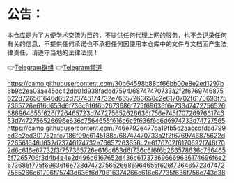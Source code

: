 # 公告：

本仓库是为了方便学术交流为目的，不提供任何代理上网的服务，也不会记录任何有关的信息，不提供任何承诺也不承担任何因使用本仓库中的文件与文档而产生法律责任，请遵守当地的法律法规！

👉[Telegram群组](http://t.me/PapaLaozi) 
👉[Telegram频道](http://t.me/PoorTaoist) 


https://camo.githubusercontent.com/30b64598b88bf66bb00e8e2ed1297b6b9c2ea03ae45dc42db01d938faddd7594/68747470733a2f2f6769746875622d726561646d652d73746174732e76657263656c2e6170702f6170693f757365726e616d653d6f736c6f6f6b2673686f775f69636f6e733d7472756526686964655f626f726465723d747275652626636f756e745f707269766174653d7472756526696e636c7564655f616c6c5f636f6d6d6974733d74727565
https://camo.githubusercontent.com/746e792e477da19fb5c2aaccdfdad799cd3c2ed301752afc7186f09c6145188c/68747470733a2f2f6769746875622d726561646d652d73746174732e76657263656c2e6170702f6170692f746f702d6c616e67732f3f757365726e616d653d6f736c6f6f6b266578636c7564655f7265706f3d4b4e4e2d496d6167652d436c617373696669636174696f6e2673686f775f69636f6e733d7472756526686964655f626f726465723d74727565266c61796f75743d636f6d70616374266c616e67735f636f756e743d38

